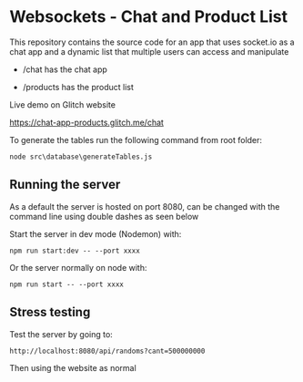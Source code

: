 # Websockets - Chat and Product List

This repository contains the source code for an app that uses socket.io as a chat app and a dynamic list that multiple users can access and manipulate

- /chat has the chat app

- /products has the product list

Live demo on Glitch website

https://chat-app-products.glitch.me/chat

To generate the tables run the following command from root folder:

`node src\database\generateTables.js`


## Running the server

As a default the server is hosted on port 8080, can be changed with the command line using double dashes as seen below

Start the server in dev mode (Nodemon) with:

`npm run start:dev -- --port xxxx`

Or the server normally on node with:

`npm run start -- --port xxxx`

## Stress testing

Test the server by going to:

`http://localhost:8080/api/randoms?cant=500000000`

Then using the website as normal